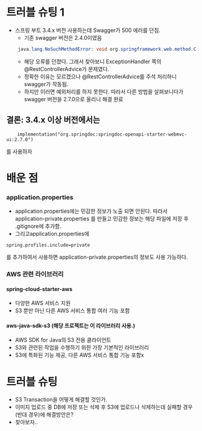 # 트러블 슈팅 1
- 스프링 부트 3.4.x 버전 사용하는데 Swagger가 500 에러를 던짐.
   - 기존 swagger 버전은 2.4.0이였음 
  ~~~ java
   java.lang.NoSuchMethodError: void org.springframework.web.method.ControllerAdviceBean.<init>(java.lang.Object)']
  ~~~
  - 해당 오류를 던졌다. 그래서 찾아보니 ExceptionHandler 쪽의 @RestControllerAdvice가 문제였다.
  - 정확한 이유는 모르겠으나 @RestControllerAdvice를 주석 처리하니 swagger가 작동됨.
  - 하지만 이러면 예외처리를 하지 못한다. 따라서 다른 방법을 살펴보니다가 swagger 버전을 2.7.0으로 올리니 해결 완료
## 결론: 3.4.x 이상 버전에서는 
~~~
	implementation("org.springdoc:springdoc-openapi-starter-webmvc-ui:2.7.0")
~~~
를 사용하자

# 배운 점
### application.properties
- application.properties에는 민감한 정보가 노출 되면 안된다. 따라서 application-private.properties
를 만들고 민감한 정보는 해당 파일에 저장 후 .gitignore에 추가함.
- 그리고application.properties에
~~~
spring.profiles.include=private
~~~
를 추가하여서 사용하면 application-private.properties의 정보도 사용 가능하다.
### AWS 관련 라이브러리 

#### spring-cloud-starter-aws
- 다양한 AWS 서비스 지원
- S3 뿐만 아닌 다른 AWS 서비스 통합 여러 기능 포함
#### aws-java-sdk-s3 (해당 프로젝트는 이 라이브러리 사용.)
- AWS SDK for Java의 S3 전용 클라이언트
-	S3와 관련된 작업을 수행하기 위한 가장 기본적인 라이브러리
-	S3에 특화된 기능 제공, 다른 AWS 서비스 통합 기능 포함x

# 트러블 슈팅
- S3 Transaction을 어떻게 해결할 것인가.
- 이미지 업로드 중 DB에 저장 또는 삭제 후 S3에 업로드나 삭제하는데 실패할 경우(반대 경우)에 해결방안은?
- 찾아보자..